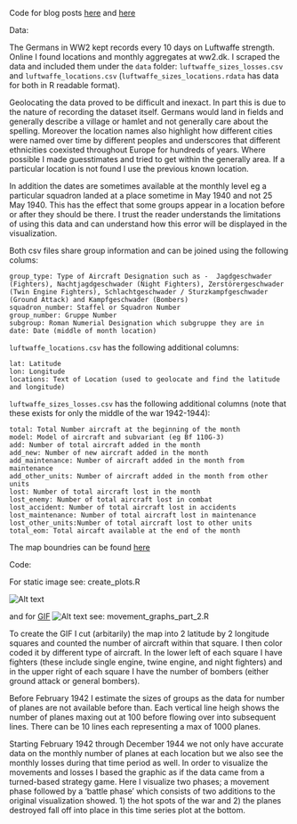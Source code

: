 Code for blog posts [here](https://scweiss.blogspot.com/2022/02/a-high-altitude-overview-of-european.html) and [here](https://scweiss.blogspot.com/2022/07/blog-post.html)

Data:

The Germans in WW2 kept records every 10 days on Luftwaffe strength. Online I found locations and monthly aggregates at ww2.dk. I scraped the data and included them under the `data` folder: `luftwaffe_sizes_losses.csv` and `luftwaffe_locations.csv` (`luftwaffe_sizes_locations.rdata` has data for both in R readable format). 

Geolocating the data proved to be difficult and inexact. In part this is due to the nature of recording the dataset itself. Germans would land in fields and generally describe a village or hamlet and not generally care about the spelling. Moreover the location names also highlight how different cities were named over time by different peoples and underscores that different ethnicities coexisted throughout Europe for hundreds of years. Where possible I made guesstimates and tried to get within the generally area. If a particular location is not found I use the previous known location.

In addition the dates are sometimes available at the monthly level eg a particular squadron landed at a place sometime in May 1940 and not 25 May 1940. This has the effect that some groups appear in a location before or after they should be there. I trust the reader understands the limitations of using this data and can understand how this error will be displayed in the visualization. 

Both csv files share group information and can be joined using the following colums:

    group_type: Type of Aircraft Designation such as -  Jagdgeschwader (Fighters), Nachtjagdgeschwader (Night Fighters), Zerstörergeschwader (Twin Engine Fighters), Schlachtgeschwader / Sturzkampfgeschwader (Ground Attack) and Kampfgeschwader (Bombers)
    squadron_number: Staffel or Squadron Number 
    group_number: Gruppe Number
    subgroup: Roman Numerial Designation which subgruppe they are in
    date: Date (middle of month location)

`luftwaffe_locations.csv` has the following additional columns:

    lat: Latitude
    lon: Longitude
    locations: Text of Location (used to geolocate and find the latitude and longitude) 

`luftwaffe_sizes_losses.csv` has the following additional columns (note that these exists for only the middle of the war 1942-1944):

    total: Total Number aircraft at the beginning of the month
    model: Model of aircraft and subvariant (eg Bf 110G-3) 
    add: Number of total aircraft added in the month
    add_new: Number of new aircraft added in the month
    add_maintenance: Number of aircraft added in the month from maintenance 
    add_other_units: Number of aircraft added in the month from other units
    lost: Number of total aircraft lost in the month
    lost_enemy: Number of total aircraft lost in combat
    lost_accident: Number of total aircraft lost in accidents
    lost_maintenance: Number of total aircraft lost in maintenance
    lost_other_units:Number of total aircraft lost to other units
    total_eom: Total aircaft available at the end of the month

The map boundries can be found [here](https://web.archive.org/web/20210304022330/https://web.stanford.edu/group/spatialhistory/cgi-bin/site/pub.php?id=51) 

Code:

For static image see: create_plots.R

![Alt text](https://github.com/samcarlos/luftwaffe_locations/blob/main/plots/main_plot.png "Optional title")

and for [GIF](https://www.youtube.com/watch?v=wnMIx-DsD6g&t=179s) ![Alt text](https://github.com/samcarlos/luftwaffe_locations/blob/main/plots/gif_plots_w_losses/1944-05-15_1944-08-15_normandy_bagration.gif "Normandy Landings") see: movement_graphs_part_2.R


To create the GIF I cut (arbitarily) the map into 2 latitude by 2 longitude squares and counted the number of aircraft within that square. I then color coded it by different type of aircraft. In the lower left of each square I have fighters (these include single engine, twine engine, and night fighters) and in the upper right of each square I have the number of bombers (either ground attack or general bombers). 

Before February 1942 I estimate the sizes of groups as the data for number of planes are not available before than. Each vertical line heigh shows the number of planes maxing out at 100 before flowing over into subsequent lines. There can be 10 lines each representing a max of 1000 planes.

Starting February 1942 through December 1944 we not only have accurate data on the monthly number of planes at each location but we also see the monthly losses during that time period as well. In order to visualize the movements and losses I based the graphic as if the data came from a turned-based strategy game. Here I visualize two phases; a movement phase followed by a ‘battle phase’ which consists of two additions to the original visualization showed. 1) the hot spots of the war and 2) the planes destroyed fall off into place in this time series plot at the bottom.



